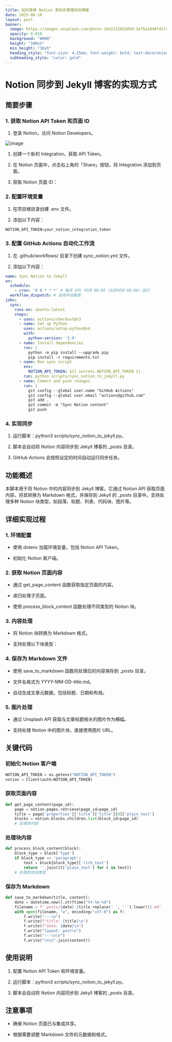 ```yaml
---
title: 如何使用 Notion 来同步管理你的博客
date: 2025-06-10
layout: post
banner:
  image: https://images.unsplash.com/photo-1642132652859-3ef5a1048fd1?crop=entropy&cs=tinysrgb&fit=max&fm=jpg&ixid=M3w2OTIwMzJ8MHwxfHJhbmRvbXx8fHx8fHx8fDE3NDk1Mjk3NjV8&ixlib=rb-4.1.0&q=80&w=1080
  opacity: 0.618
  background: "#000"
  height: "100vh"
  min_height: "38vh"
  heading_style: "font-size: 4.25em; font-weight: bold; text-decoration: underline"
  subheading_style: "color: gold"
---
```


# Notion 同步到 Jekyll 博客的实现方式

## 简要步骤

### 1. 获取 Notion API Token 和页面 ID

1. 登录 Notion，访问 Notion Developers。

![image](https://prod-files-secure.s3.us-west-2.amazonaws.com/a7a0cc5a-89b9-4cda-8686-1fba0ca52f40/d19c1afe-dea5-4312-9333-786b0ba83054/image.png?X-Amz-Algorithm=AWS4-HMAC-SHA256&X-Amz-Content-Sha256=UNSIGNED-PAYLOAD&X-Amz-Credential=ASIAZI2LB4667S64T23N%2F20250610%2Fus-west-2%2Fs3%2Faws4_request&X-Amz-Date=20250610T042924Z&X-Amz-Expires=3600&X-Amz-Security-Token=IQoJb3JpZ2luX2VjENz%2F%2F%2F%2F%2F%2F%2F%2F%2F%2FwEaCXVzLXdlc3QtMiJHMEUCIAbNZN4MRQgQ%2F%2FLgM2VSiw5VDGzo9mbprzwCmWvHFjJKAiEAulsbJTWu7o5LU2ppHPW8u6xYGCZJ1y32WhHRwgqXvXQqiAQItf%2F%2F%2F%2F%2F%2F%2F%2F%2F%2FARAAGgw2Mzc0MjMxODM4MDUiDPQIz86mZG67zuAKSyrcA7HVVTX53lGqyepeAL4dNsw6FrN%2BftLLEQWay2BnjXURVqGlUolthl9SoY7tMzhEV4zPBI3HH5xhUlJDb%2F2spnZm6cn02Ip5qzTuXeMmD5Sb3iu93ghIAcehq%2Fxf6Rru5PFlX79P0CXbAf6zinjp1ltTdmHgNgTYHoKu8rskvr%2BD40jMARw8HVCtLo1lpG42H6sw6hnZPIPxO3kRY%2BGiyrPx2naTylRu8Wc2Dj%2BI1EIobrT%2BXssZMa8Y6%2BU%2BlPGppnQ%2FzSpe9sJyzYCcmjIvfJV1oTWGFRo2tslXAm6YFCxsvtHwOkLR2ZIOc9Q1gts7W30IaIKIpRkYE45gT2JBPaMEeUJuCPKC9KpUJbfR8qcHJOsk7H94mHvauW%2F0fBZh9cizTnR%2BqikY8gJRKW%2F%2FlDilFzL0EE%2Bb41BVtVaJ6RdZAl2NHeirqZ6nii0RxoDsl2mCOaYDom4hILV%2F0nYclvzZe9WbVqGMPFmW3l5b3%2BcV7kJd%2FCVQX9j6KXwHM%2BUUrJL0t4h%2FAD0JYWJsmeo2b0vG62LAK1AgTrHcfhDIERUYB4ikZnzBgVKHhBEQicATcufn1hEBlrNd9OLEBwMXmSGZS3IXVqFw9YAAFWu3zo%2BSd553%2Fc8Mgag6tM%2FdMInWnsIGOqUBOuSkvf%2Bp6yxJVpIUZnK0DSLLiysa%2BSggXh79%2BPPlxKTy4RKP8rMN4fekMGJTv8%2FANe98ogCqToaBMyF1Ouz69iU8w%2FnmJ9%2BWUwYhdCrQ3rG6TfeiE29hcJkAt%2BgslpBzpYP9Jbjk6oJULInVqslYa444RsLd0WlYf4ZvjuXy5QkdbBBJN6HmS2ZYC4IoLIF3ceu8U%2FMhJpN25p200lsXThkZK0Et&X-Amz-Signature=9244fcf4becb72cde7ecf5c922d275b91632275492979cbc648f827b5101219d&X-Amz-SignedHeaders=host&x-id=GetObject)

1. 创建一个新的 Integration，获取 API Token。

1. 在 Notion 页面中，点击右上角的「Share」按钮，将 Integration 添加到页面。

1. 获取 Notion 页面 ID：


### 2. 配置环境变量

1. 在项目根目录创建 .env 文件。

1. 添加以下内容：

```javascript
NOTION_API_TOKEN=your_notion_integration_token
```

### 3. 配置 GitHub Actions 自动化工作流

1. 在 .github/workflows/ 目录下创建 sync_notion.yml 文件。

1. 添加以下内容：

```yaml
name: Sync Notion to Jekyll
on:
  schedule:
    - cron: '0 0 * * *' # 每天 UTC 时间 00:00（北京时间 08:00）运行
  workflow_dispatch: # 支持手动触发
jobs:
  sync:
    runs-on: ubuntu-latest
    steps:
      - uses: actions/checkout@v3
      - name: Set up Python
        uses: actions/setup-python@v4
        with:
          python-version: '3.9'
      - name: Install dependencies
        run: |
          python -m pip install --upgrade pip
          pip install -r requirements.txt
      - name: Run sync script
        env:
          NOTION_API_TOKEN: ${{ secrets.NOTION_API_TOKEN }}
        run: python scripts/sync_notion_to_jekyll.py
      - name: Commit and push changes
        run: |
          git config --global user.name "GitHub Actions"
          git config --global user.email "actions@github.com"
          git add .
          git commit -m "Sync Notion content"
          git push
```

### 4. 实现同步

1. 运行脚本：python3 scripts/sync_notion_to_jekyll.py。

1. 脚本会自动将 Notion 内容同步到 Jekyll 博客的 _posts 目录。

1. GitHub Actions 会按照设定的时间自动运行同步任务。

## 功能概述

本脚本用于将 Notion 中的内容同步到 Jekyll 博客。它通过 Notion API 获取页面内容，将其转换为 Markdown 格式，并保存到 Jekyll 的 _posts 目录中。支持处理多种 Notion 块类型，如段落、标题、列表、代码块、图片等。

## 详细实现过程

### 1. 环境配置

- 使用 dotenv 加载环境变量，包括 Notion API Token。

- 初始化 Notion 客户端。

### 2. 获取 Notion 页面内容

- 通过 get_page_content 函数获取指定页面的内容。

- 递归处理子页面。

- 使用 process_block_content 函数处理不同类型的 Notion 块。

### 3. 内容处理

- 将 Notion 块转换为 Markdown 格式。

- 支持处理以下块类型：


### 4. 保存为 Markdown 文件

- 使用 save_to_markdown 函数将处理后的内容保存到 _posts 目录。

- 文件名格式为 YYYY-MM-DD-title.md。

- 自动生成文章元数据，包括标题、日期和布局。

### 5. 图片处理

- 通过 Unsplash API 获取与文章标题相关的图片作为横幅。

- 支持处理 Notion 中的图片块，直接使用图片 URL。

## 关键代码

### 初始化 Notion 客户端

```python
NOTION_API_TOKEN = os.getenv("NOTION_API_TOKEN")
notion = Client(auth=NOTION_API_TOKEN)
```

### 获取页面内容

```python
def get_page_content(page_id):
    page = notion.pages.retrieve(page_id=page_id)
    title = page['properties']['title']['title'][0]['plain_text']
    blocks = notion.blocks.children.list(block_id=page_id)
    # 处理块内容
```

### 处理块内容

```python
def process_block_content(block):
    block_type = block['type']
    if block_type == 'paragraph':
        text = block[block_type]['rich_text']
        return ''.join([t['plain_text'] for t in text])
    # 处理其他块类型
```

### 保存为 Markdown

```python
def save_to_markdown(title, content):
    date = datetime.now().strftime("%Y-%m-%d")
    filename = f"_posts/{date}-{title.replace(' ', '-').lower()}.md"
    with open(filename, "w", encoding="utf-8") as f:
        f.write("---\n")
        f.write(f"title: {title}\n")
        f.write(f"date: {date}\n")
        f.write("layout: post\n")
        f.write("---\n\n")
        f.write("\n\n".join(content))
```

## 使用说明

1. 配置 Notion API Token 和环境变量。

1. 运行脚本：python3 scripts/sync_notion_to_jekyll.py。

1. 脚本会自动将 Notion 内容同步到 Jekyll 博客的 _posts 目录。

## 注意事项

- 确保 Notion 页面已与集成共享。

- 根据需要调整 Markdown 文件的元数据和格式。